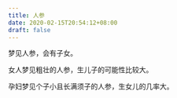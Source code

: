 ```yaml
---
title: 人参
date: 2020-02-15T20:54:12+08:00
draft: false
---
```


梦见人参，会有子女。


女人梦见粗壮的人参，生儿子的可能性比较大。


孕妇梦见个子小且长满须子的人参，生女儿的几率大。
